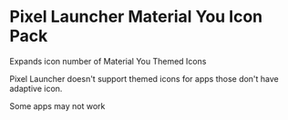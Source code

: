 # Pixel Launcher Material You Icon Pack


Expands icon number of Material You Themed Icons

Pixel Launcher doesn't support themed icons for apps those don't have adaptive icon. 

Some apps may not work
